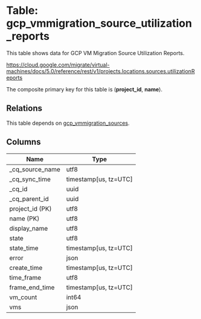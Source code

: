 # Table: gcp_vmmigration_source_utilization_reports

This table shows data for GCP VM Migration Source Utilization Reports.

https://cloud.google.com/migrate/virtual-machines/docs/5.0/reference/rest/v1/projects.locations.sources.utilizationReports

The composite primary key for this table is (**project_id**, **name**).

## Relations

This table depends on [gcp_vmmigration_sources](gcp_vmmigration_sources).

## Columns

| Name          | Type          |
| ------------- | ------------- |
|_cq_source_name|utf8|
|_cq_sync_time|timestamp[us, tz=UTC]|
|_cq_id|uuid|
|_cq_parent_id|uuid|
|project_id (PK)|utf8|
|name (PK)|utf8|
|display_name|utf8|
|state|utf8|
|state_time|timestamp[us, tz=UTC]|
|error|json|
|create_time|timestamp[us, tz=UTC]|
|time_frame|utf8|
|frame_end_time|timestamp[us, tz=UTC]|
|vm_count|int64|
|vms|json|